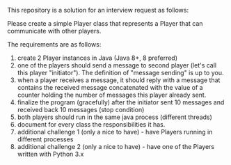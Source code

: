 This repository is a solution for an interview request as follows: 


Please create a simple Player class that represents a Player that can communicate with other players.

The requirements are as follows:

1. create 2 Player instances in Java (Java 8+, 8 preferred) 
2. one of the players should send a message to second player (let's call this player "initiator"). The definition of "message sending" is up to you.
3. when a player receives a message, it should reply with a message that contains the received message concatenated with the value of a counter holding the number of messages this player already sent.
4. finalize the program (gracefully) after the initiator sent 10 messages and received back 10 messages (stop condition)
5. both players should run in the same java process (different threads)
6. document for every class the responsibilities it has.
7. additional challenge 1 (only a nice to have) - have Players running in different processes
8. additional challenge 2 (only a nice to have) - have one of the Players written with Python 3.x

